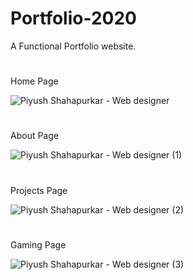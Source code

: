 # Portfolio-2020
A Functional Portfolio website.

#
Home Page

![Piyush Shahapurkar - Web designer](https://user-images.githubusercontent.com/38778028/208142416-0930443f-062b-4766-be87-cf1ad4f2e1fe.png)
#

About Page

![Piyush Shahapurkar - Web designer (1)](https://user-images.githubusercontent.com/38778028/208143127-07783785-95c1-443d-b23e-add50bdd299b.png)
#

Projects Page

![Piyush Shahapurkar - Web designer (2)](https://user-images.githubusercontent.com/38778028/208143350-fd4591cf-f850-4636-96d5-c7e11ac08b4d.png)
#

Gaming Page

![Piyush Shahapurkar - Web designer (3)](https://user-images.githubusercontent.com/38778028/208143616-14e0aebc-870f-4345-98cb-666dfc7eb69d.png)

